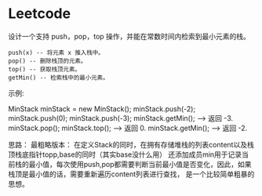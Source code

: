 # Leetcode
设计一个支持 push，pop，top 操作，并能在常数时间内检索到最小元素的栈。


	push(x) -- 将元素 x 推入栈中。
	pop() -- 删除栈顶的元素。
	top() -- 获取栈顶元素。
	getMin() -- 检索栈中的最小元素。


示例:

MinStack minStack = new MinStack();
minStack.push(-2);
minStack.push(0);
minStack.push(-3);
minStack.getMin();   --> 返回 -3.
minStack.pop();
minStack.top();      --> 返回 0.
minStack.getMin();   --> 返回 -2.


思路：
最粗略版本：
在定义Stack的同时，在拥有存储堆栈的列表content以及栈顶栈底指针topp,base的同时（其实base没什么用）
还添加成员min用于记录当前栈的最小值，每次使用push,pop都需要判断当前最小值是否变化，因此，如果栈顶是最小值的话，需要重新遍历content列表进行查找，
是一个比较简单粗暴的思想。
